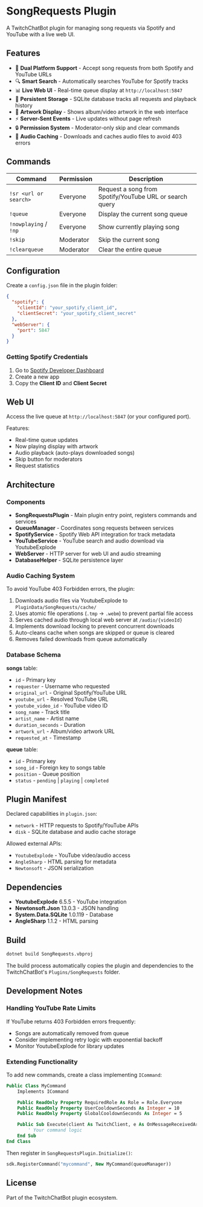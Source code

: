 # SongRequests Plugin

A TwitchChatBot plugin for managing song requests via Spotify and YouTube with a live web UI.

## Features

- 🎵 **Dual Platform Support** - Accept song requests from both Spotify and YouTube URLs
- 🔍 **Smart Search** - Automatically searches YouTube for Spotify tracks
- 📊 **Live Web UI** - Real-time queue display at `http://localhost:5847`
- 💾 **Persistent Storage** - SQLite database tracks all requests and playback history
- 🎨 **Artwork Display** - Shows album/video artwork in the web interface
- ⚡ **Server-Sent Events** - Live updates without page refresh
- 🔒 **Permission System** - Moderator-only skip and clear commands
- 📁 **Audio Caching** - Downloads and caches audio files to avoid 403 errors

## Commands

| Command | Permission | Description |
|---------|-----------|-------------|
| `!sr <url or search>` | Everyone | Request a song from Spotify/YouTube URL or search query |
| `!queue` | Everyone | Display the current song queue |
| `!nowplaying` / `!np` | Everyone | Show currently playing song |
| `!skip` | Moderator | Skip the current song |
| `!clearqueue` | Moderator | Clear the entire queue |

## Configuration

Create a `config.json` file in the plugin folder:

```json
{
  "spotify": {
    "clientId": "your_spotify_client_id",
    "clientSecret": "your_spotify_client_secret"
  },
  "webServer": {
    "port": 5847
  }
}
```

### Getting Spotify Credentials

1. Go to [Spotify Developer Dashboard](https://developer.spotify.com/dashboard)
2. Create a new app
3. Copy the **Client ID** and **Client Secret**

## Web UI

Access the live queue at `http://localhost:5847` (or your configured port).

Features:
- Real-time queue updates
- Now playing display with artwork
- Audio playback (auto-plays downloaded songs)
- Skip button for moderators
- Request statistics

## Architecture

### Components

- **SongRequestsPlugin** - Main plugin entry point, registers commands and services
- **QueueManager** - Coordinates song requests between services
- **SpotifyService** - Spotify Web API integration for track metadata
- **YouTubeService** - YouTube search and audio download via YoutubeExplode
- **WebServer** - HTTP server for web UI and audio streaming
- **DatabaseHelper** - SQLite persistence layer

### Audio Caching System

To avoid YouTube 403 Forbidden errors, the plugin:

1. Downloads audio files via YoutubeExplode to `PluginData/SongRequests/cache/`
2. Uses atomic file operations (`.tmp` → `.webm`) to prevent partial file access
3. Serves cached audio through local web server at `/audio/{videoId}`
4. Implements download locking to prevent concurrent downloads
5. Auto-cleans cache when songs are skipped or queue is cleared
6. Removes failed downloads from queue automatically

### Database Schema

**songs** table:
- `id` - Primary key
- `requester` - Username who requested
- `original_url` - Original Spotify/YouTube URL
- `youtube_url` - Resolved YouTube URL
- `youtube_video_id` - YouTube video ID
- `song_name` - Track title
- `artist_name` - Artist name
- `duration_seconds` - Duration
- `artwork_url` - Album/video artwork URL
- `requested_at` - Timestamp

**queue** table:
- `id` - Primary key
- `song_id` - Foreign key to songs table
- `position` - Queue position
- `status` - `pending` | `playing` | `completed`

## Plugin Manifest

Declared capabilities in `plugin.json`:
- `network` - HTTP requests to Spotify/YouTube APIs
- `disk` - SQLite database and audio cache storage

Allowed external APIs:
- `YoutubeExplode` - YouTube video/audio access
- `AngleSharp` - HTML parsing for metadata
- `Newtonsoft` - JSON serialization

## Dependencies

- **YoutubeExplode** 6.5.5 - YouTube integration
- **Newtonsoft.Json** 13.0.3 - JSON handling
- **System.Data.SQLite** 1.0.119 - Database
- **AngleSharp** 1.1.2 - HTML parsing

## Build

```bash
dotnet build SongRequests.vbproj
```

The build process automatically copies the plugin and dependencies to the TwitchChatBot's `Plugins/SongRequests` folder.

## Development Notes

### Handling YouTube Rate Limits

If YouTube returns 403 Forbidden errors frequently:
- Songs are automatically removed from queue
- Consider implementing retry logic with exponential backoff
- Monitor YoutubeExplode for library updates

### Extending Functionality

To add new commands, create a class implementing `ICommand`:

```vb
Public Class MyCommand
    Implements ICommand

    Public ReadOnly Property RequiredRole As Role = Role.Everyone
    Public ReadOnly Property UserCooldownSeconds As Integer = 10
    Public ReadOnly Property GlobalCooldownSeconds As Integer = 5

    Public Sub Execute(client As TwitchClient, e As OnMessageReceivedArgs, args As String())
        ' Your command logic
    End Sub
End Class
```

Then register in `SongRequestsPlugin.Initialize()`:

```vb
sdk.RegisterCommand("mycommand", New MyCommand(queueManager))
```

## License

Part of the TwitchChatBot plugin ecosystem.
